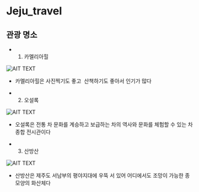 # Jeju_travel
## 관광 명소  
* 1. 카멜리아힐 

![AIT TEXT](http://cfile207.uf.daum.net/image/0333854D50F415742E1D96)
- 카멜리아힐은 사진찍기도 좋고  산책하기도 좋아서 인기가 많다 
* 2. 오설록 

![AIT TEXT](http://cfile9.uf.tistory.com/image/252F8E4C526BD33F23188B)
- 오설록은 전통 차 문화를 계승하고 보급하는 차의 역사와 문화를 체험할 수 있는 차 종합 전시관이다 
* 3. 산방산 

![AIT TEXT](http://dthumb.phinf.naver.net/?src=%22http%3A%2F%2Fdbscthumb.phinf.naver.net%2F3347_000_1%2F20140808131721908_OPH94LP4R.jpg%2Fgc14_32_i1.jpg%3Ftype%3Dw690_fst_n%26wm%3DY%22&twidth=690&theight=411&opts=17)
- 산방산은 제주도 서남부의 평야지대에 우뚝 서 있어 어디에서도 조망이 가능한 종 모양의 화산체다 


